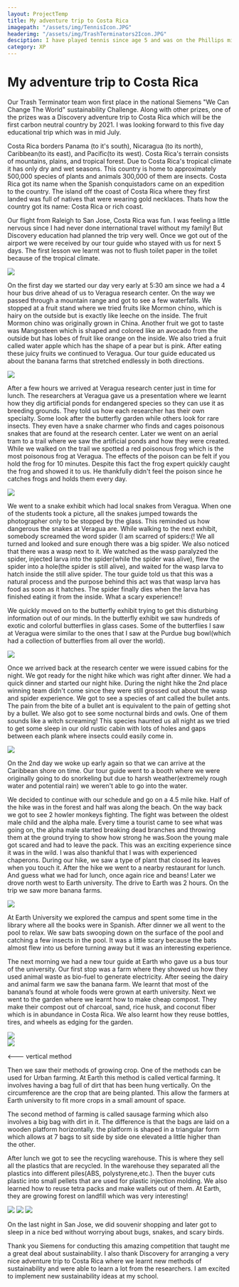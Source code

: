 ```yaml
---
layout: ProjectTemp
title: My adventure trip to Costa Rica
imagepath: "/assets/img/TennisIcon.JPG"
headerimg: "/assets/img/TrashTerminators2Icon.JPG"
desciption: I have played tennis since age 5 and was on the Phillips middle school tennis team. I also learned to play golf in 4th grade. Last year I played on East Chapel Hill High golf team (JV).
category: XP
---
```

<h1 class="XPTitle">My adventure trip to Costa Rica</h1>
<div id="CostaRica">
<p>Our Trash Terminator team won first place in the national Siemens "We Can Change The World" sustainability Challenge. Along with other prizes, one of the prizes was a Discovery adventure trip to Costa Rica which will be the first carbon neutral country by 2021. I was looking forward to this five day educational trip which was in mid July.</p>
<p>Costa Rica borders Panama (to it's south), Nicaragua (to its north), Caribbean(to its east), and Pacific(to its west). Costa Rica's terrain consists of mountains, plains, and tropical forest. Due to Costa Rica's tropical climate it has only dry and wet seasons. This country is home to approximately 500,000 species of plants and animals 300,000 of them are insects. Costa Rica got its name when the Spanish conquistadors came on an expedition to the country. The island off the coast of Costa Rica where they first landed was full of natives that were wearing gold necklaces. Thats how the country got its name: Costa Rica or rich coast.</p>
<p>Our flight from Raleigh to San Jose, Costa Rica was fun. I was feeling a little nervous since I had never done international travel without my family! But Discovery education had planned the trip very well. Once we got out of the airport we were received by our tour guide who stayed with us for next 5 days. The first lesson we learnt was not to flush toilet paper in the toilet because of the tropical climate.</p>
<img src="/assets/img/CostaRica1.JPG">

<p>On the first day we started our day very early at 5:30 am since we had a 4 hour bus drive ahead of us to Veragua research center. On the way we passed through a mountain range and got to see a few waterfalls. We stopped at a fruit stand where we tried fruits like Mormon chino, which is hairy on the outside but is exactly like leeche on the inside. The fruit Mormon chino was originally grown in China. Another fruit we got to taste was Mangosteen which is shaped and colored like an avocado from the outside but has lobes of fruit like orange on the inside. We also tried a fruit called water apple which has the shape of a pear but is pink. After eating these juicy fruits we continued to Veragua. Our tour guide educated us about the banana farms that stretched endlessly in both directions. </p>

<img src="/assets/img/CostaRica2.JPG">

<p>After a few hours we arrived at Veragua research center just in time for lunch. The researchers at Veragua gave us a presentation where we learnt how they dig artificial ponds for endangered species so they can use it as breeding grounds. They told us how each researcher has their own specialty. Some look after the butterfly garden while others look for rare insects. They even have a snake charmer who finds and cages poisonous snakes that are found at the research center. Later we went on an aerial tram to a trail where we saw the artificial ponds and how they were created. While we walked on the trail we spotted a red poisonous frog which is the most poisonous frog at Veragua. The effects of the poison can be felt if you hold the frog for 10 minutes. Despite this fact the frog expert quickly caught the frog and showed it to us. He thankfully didn't feel the poison since he catches frogs and holds them every day. </p>

<img src="/assets/img/CostaRica3.JPG">
<p class="right">We went to a snake exhibit which had local snakes from Veragua. When one of the students took a picture, all the snakes jumped towards the photographer only to be stopped by the glass. This reminded us how dangerous the snakes at Veragua are. While walking to the next exhibit, somebody screamed the word spider (I am scarred of spiders:(! We all turned and looked and sure enough there was a big spider.  We also noticed that there was a wasp next to it. We watched as the wasp paralyzed the spider, injected larva into the spider(while the spider was alive), flew the spider into a hole(the spider is still alive), and waited for the wasp larva to hatch inside the still alive spider. The tour guide told us that this was a natural process and the  purpose behind this act was that wasp larva has food as soon as it hatches. The spider finally dies when the larva has finished eating it from the inside. What a scary experience!! </p>

<p class="right">We quickly moved on to the butterfly exhibit trying to get this disturbing information out of our minds. In the butterfly exhibit we saw hundreds of exotic and colorful butterflies in glass cases. Some of the butterflies I saw at Veragua were similar to the ones that I saw at the Purdue bug bowl(which had a collection of butterflies from all over the world). </p>
<img src="/assets/img/CostaRica4.JPG" class="imgleft" id="img4">
<p class="normal">Once we arrived back at the research center we were issued cabins for the night. We got ready for the night hike which was right after dinner. We had a quick dinner and started our night hike.    During the night hike the 2nd place winning team didn't come since they were still grossed out about the wasp and spider experience. We got to see a species of ant called the bullet ants. The pain from the bite of a bullet ant is equivalent to the pain of getting shot by a bullet. We also got to see some nocturnal birds and owls. One of them sounds like a witch screaming! This species haunted us all night as we tried to get some sleep in our old rustic cabin with lots of holes and gaps between each plank where insects could easily come in.</p>
<img src="/assets/img/CostaRica5.JPG" class="up">
<p class="up">On the 2nd day we woke up early again so that we can arrive at the Caribbean shore on time. Our tour guide went to a booth where we were originally going to do snorkeling but due to harsh weather(extremely rough water and potential rain) we weren't able to go into the water.</p>
<p class="up">We decided to continue with our schedule and go on a 4.5 mile hike. Half of the hike was in the forest and half was along the beach.  On the way back we got to see 2 howler monkeys fighting. The fight was between the oldest male child and the alpha male. Every time a tourist came to see what was going on, the alpha male started breaking dead branches and throwing them at the ground trying to show how strong he was.Soon the young male got scared and had to leave the pack. This was an exciting experience since it was in the wild. I was also thankful that I was with experienced chaperons. During our hike, we saw a type of plant that closed its leaves when you touch it. After the hike we went to a nearby restaurant for lunch.  And guess what we had for lunch, once again rice and beans! Later we drove north west to Earth university. The drive to Earth was 2 hours. On the trip we saw more banana farms. </p>

<img src="/assets/img/CostaRica6.JPG" class="up">
<p class="left">At Earth University we explored the campus and spent some time in the library where all the books were in Spanish. After dinner we all went to the pool to relax. We saw bats swooping down on the surface of the pool and catching a few insects in the pool. It was a little scary because the bats almost flew into us before turning away but it was an interesting experience.</p>
<p class="left">The next morning we had a new tour guide at Earth who gave us a bus tour of the university. Our first stop was a farm where they showed us how they used animal waste as bio-fuel to generate electricity. After seeing the dairy and animal farm we saw the banana farm. We learnt that most of the banana’s found at whole foods were grown at earth university. Next we went to the garden where we learnt how to make cheap compost. They make their compost out of charcoal, sand, rice husk, and coconut fiber which is in abundance in Costa Rica. We also learnt how they reuse bottles, tires, and wheels as edging for the garden. </p>
<img src="/assets/img/CostaRica7.JPG" class="imgright">
<div id="block1">
<img src="/assets/img/CostaRica8.JPG" class="imgleft"><p class="right">&lt;--- vertical method</p>
<p class="right">Then we saw their methods of growing crop. One of the methods can be used for Urban farming. At Earth this method is called vertical farming. It involves having a bag full of dirt that has been hung vertically. On the circumference are the crop that are being planted. This allow the farmers at Earth university to fit more crops in a small amount of space. </p>
<p class="right">The second method of farming is called sausage farming which also involves a big bag with dirt in it. The difference is that the bags are laid on a wooden platform horizontally. the platform is shaped in a triangular form which allows at 7 bags to sit side by side one elevated a little higher than the other. </p>
<p class="right">After lunch we got to see the recycling warehouse. This is where they sell all the plastics that are recycled. In the warehouse they separated all the plastics into different piles(ABS, polystyrene,etc.). Then the buyer cuts plastic into small pellets that are used for plastic injection molding. We also learned how to reuse tetra packs and make wallets out of them. At Earth, they are growing forest on landfill which was very interesting!</p>
</div>
<img src="/assets/img/CostaRica9.JPG" class="up2">
<img src="/assets/img/CostaRica10.JPG" class="imgleft" id="img10">
<img src="/assets/img/CostaRica11.JPG" class="imgright" id="img11">
<p class="up3">On the last night in San Jose, we did souvenir shopping and later got to sleep in a nice bed  without worrying about bugs, snakes, and scary birds.</p>
<p class="up3">Thank you Siemens for conducting this amazing competition that taught me a great deal about sustainability. I also thank Discovery for arranging a very nice adventure trip to Costa Rica  where we learnt new methods of sustainability and were able to learn a lot from the researchers. I am excited to implement new sustainability ideas at my school.</p>
</div>
